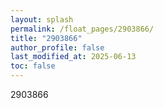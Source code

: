 ```yaml
---
layout: splash
permalink: /float_pages/2903866/
title: "2903866"
author_profile: false
last_modified_at: 2025-06-13
toc: false
---
```

 
2903866

